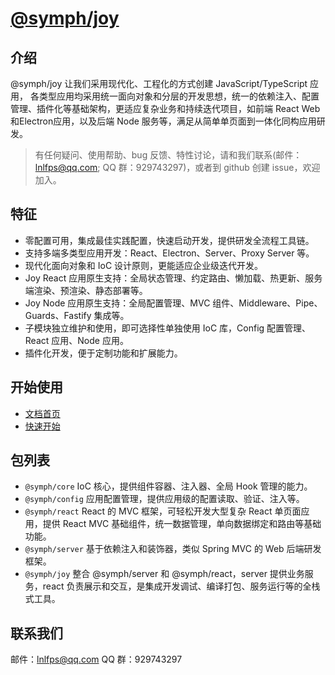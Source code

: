 # [@symph/joy](https://symph-joy.github.io/)

## 介绍

@symph/joy 让我们采用现代化、工程化的方式创建 JavaScript/TypeScript 应用，
各类型应用均采用统一面向对象和分层的开发思想，统一的依赖注入、配置管理、插件化等基础架构，更适应复杂业务和持续迭代项目，如前端 React Web和Electron应用，以及后端 Node 服务等，满足从简单单页面到一体化同构应用研发。

> 有任何疑问、使用帮助、bug 反馈、特性讨论，请和我们联系(邮件：lnlfps@qq.com; QQ 群：929743297)，或者到 github 创建 issue，欢迎加入。

## 特征

- 零配置可用，集成最佳实践配置，快速启动开发，提供研发全流程工具链。
- 支持多端多类型应用开发：React、Electron、Server、Proxy Server 等。
- 现代化面向对象和 IoC 设计原则，更能适应企业级迭代开发。
- Joy React 应用原生支持：全局状态管理、约定路由、懒加载、热更新、服务端渲染、预渲染、静态部署等。
- Joy Node 应用原生支持：全局配置管理、MVC 组件、Middleware、Pipe、Guards、Fastify 集成等。
- 子模块独立维护和使用，即可选择性单独使用 IoC 库，Config 配置管理、React 应用、Node 应用。
- 插件化开发，便于定制功能和扩展能力。

## 开始使用

- [文档首页](https://symph-joy.github.io/)
- [快速开始](https://symph-joy.github.io/joy/start/quick-started)

## 包列表

- `@symph/core` IoC 核心，提供组件容器、注入器、全局 Hook 管理的能力。
- `@symph/config` 应用配置管理，提供应用级的配置读取、验证、注入等。
- `@symph/react` React 的 MVC 框架，可轻松开发大型复杂 React 单页面应用，提供 React MVC 基础组件，统一数据管理，单向数据绑定和路由等基础功能。
- `@symph/server` 基于依赖注入和装饰器，类似 Spring MVC 的 Web 后端研发框架。
- `@symph/joy` 整合 @symph/server 和 @symph/react，server 提供业务服务，react 负责展示和交互，是集成开发调试、编译打包、服务运行等的全栈式工具。

## 联系我们

邮件：lnlfps@qq.com QQ 群：929743297
